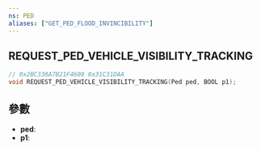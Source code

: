 ```yaml
---
ns: PED
aliases: ["GET_PED_FLOOD_INVINCIBILITY"]
---
```

## REQUEST_PED_VEHICLE_VISIBILITY_TRACKING

```c
// 0x2BC338A7B21F4608 0x31C31DAA
void REQUEST_PED_VEHICLE_VISIBILITY_TRACKING(Ped ped, BOOL p1);
```


## 參數
* **ped**: 
* **p1**: 

